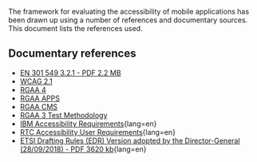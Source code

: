 The framework for evaluating the accessibility of mobile applications has been drawn up using a number of references and documentary sources. This document lists the references used.

## Documentary references

- [EN 301 549 3.2.1 - PDF 2.2 MB](https://www.etsi.org/deliver/etsi_en/301500_301599/301549/03.02.01_60/en_301549v030201p.pdf)
- [WCAG 2.1](https://www.w3.org/TR/WCAG21/)
- [RGAA 4](../../fr/rgaa4/index.html)
- [RGAA APPS](https://disic.github.io/rgaa-apps/)
- [RGAA CMS](http://disic.github.io/referentiel-cms/)
- [RGAA 3 Test Methodology](https://github.com/DISIC/rgaa_methodologie)
- [IBM Accessibility Requirements](https://www.ibm.com/able/requirements/requirements/){lang=en}
- [RTC Accessibility User Requirements](https://www.w3.org/TR/raur/#routing-and-communication-channel-control){lang=en}
- [ETSI Drafting Rules (EDR) Version adopted by the Director-General (28/09/2018) - PDF 3620 kb](https://portal.etsi.org/directives/39_directives_oct_2018.pdf#page=179){lang=en}

